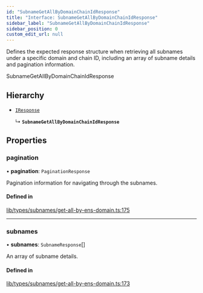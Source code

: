 ```yaml
---
id: "SubnameGetAllByDomainChainIdResponse"
title: "Interface: SubnameGetAllByDomainChainIdResponse"
sidebar_label: "SubnameGetAllByDomainChainIdResponse"
sidebar_position: 0
custom_edit_url: null
---
```


Defines the expected response structure when retrieving all subnames under a specific domain and chain ID,
including an array of subname details and pagination information.

 SubnameGetAllByDomainChainIdResponse

## Hierarchy

- [`IResponse`](IResponse.md)

  ↳ **`SubnameGetAllByDomainChainIdResponse`**

## Properties

### pagination

• **pagination**: `PaginationResponse`

Pagination information for navigating through the subnames.

#### Defined in

[lib/types/subnames/get-all-by-ens-domain.ts:175](https://github.com/JustaName-id/JustaName-sdk/blob/1dd4ff6/packages/@justaname.id/sdk/src/lib/types/subnames/get-all-by-ens-domain.ts#L175)

___

### subnames

• **subnames**: `SubnameResponse`[]

An array of subname details.

#### Defined in

[lib/types/subnames/get-all-by-ens-domain.ts:173](https://github.com/JustaName-id/JustaName-sdk/blob/1dd4ff6/packages/@justaname.id/sdk/src/lib/types/subnames/get-all-by-ens-domain.ts#L173)

